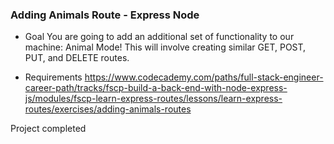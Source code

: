 ### Adding Animals Route - Express Node

* Goal
You are going to add an additional set of functionality to our machine: Animal Mode! This will involve creating similar GET, POST, PUT, and DELETE routes.

* Requirements
https://www.codecademy.com/paths/full-stack-engineer-career-path/tracks/fscp-build-a-back-end-with-node-express-js/modules/fscp-learn-express-routes/lessons/learn-express-routes/exercises/adding-animals-routes

Project completed